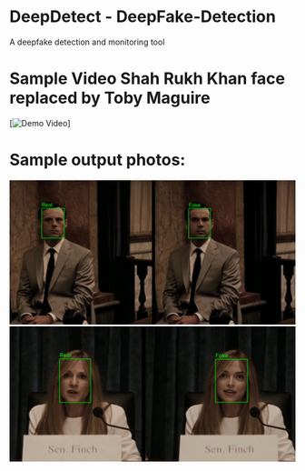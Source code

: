 # DeepDetect - DeepFake-Detection
A deepfake detection and monitoring tool

# Sample Video Shah Rukh Khan face replaced by Toby Maguire
[![Demo Video](https://github.com/Yashwanth-Chandrakumar/DeepFake-Detection/blob/main/ezgif-5-721585d856.gif)]

# Sample output photos:
![Sample 1](https://github.com/Yashwanth-Chandrakumar/DeepFake-Detection/blob/main/Screenshot%202024-03-23%20210817.png)
![Sample 2](https://github.com/Yashwanth-Chandrakumar/DeepFake-Detection/blob/main/Screenshot%202024-03-23%20210836.png)

